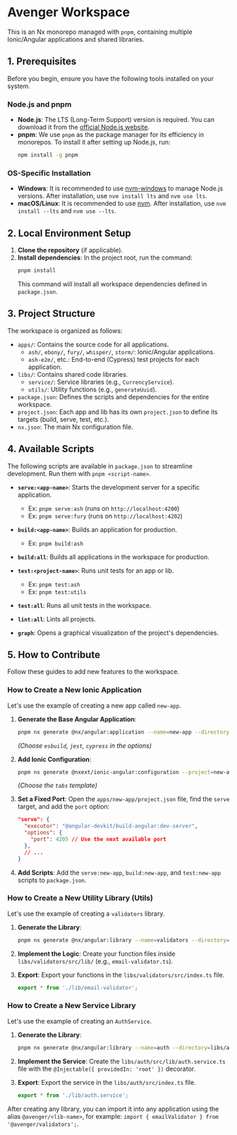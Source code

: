 # Avenger Workspace

This is an Nx monorepo managed with `pnpm`, containing multiple Ionic/Angular applications and shared libraries.

## 1. Prerequisites

Before you begin, ensure you have the following tools installed on your system.

### Node.js and pnpm

- **Node.js**: The LTS (Long-Term Support) version is required. You can download it from the [official Node.js website](https://nodejs.org/).
- **pnpm**: We use `pnpm` as the package manager for its efficiency in monorepos. To install it after setting up Node.js, run:
  ```bash
  npm install -g pnpm
  ```

### OS-Specific Installation

- **Windows**: It is recommended to use [nvm-windows](https://github.com/coreybutler/nvm-windows) to manage Node.js versions. After installation, use `nvm install lts` and `nvm use lts`.
- **macOS/Linux**: It is recommended to use [nvm](https://github.com/nvm-sh/nvm). After installation, use `nvm install --lts` and `nvm use --lts`.

## 2. Local Environment Setup

1.  **Clone the repository** (if applicable).
2.  **Install dependencies**: In the project root, run the command:
    ```bash
    pnpm install
    ```
    This command will install all workspace dependencies defined in `package.json`.

## 3. Project Structure

The workspace is organized as follows:

- `apps/`: Contains the source code for all applications.
  - `ash/`, `ebony/`, `fury/`, `whisper/`, `storm/`: Ionic/Angular applications.
  - `ash-e2e/`, etc.: End-to-end (Cypress) test projects for each application.
- `libs/`: Contains shared code libraries.
  - `service/`: Service libraries (e.g., `CurrencyService`).
  - `utils/`: Utility functions (e.g., `generateUuid`).
- `package.json`: Defines the scripts and dependencies for the entire workspace.
- `project.json`: Each app and lib has its own `project.json` to define its targets (build, serve, test, etc.).
- `nx.json`: The main Nx configuration file.

## 4. Available Scripts

The following scripts are available in `package.json` to streamline development. Run them with `pnpm <script-name>`.

- **`serve:<app-name>`**: Starts the development server for a specific application.
  - Ex: `pnpm serve:ash` (runs on `http://localhost:4200`)
  - Ex: `pnpm serve:fury` (runs on `http://localhost:4202`)

- **`build:<app-name>`**: Builds an application for production.
  - Ex: `pnpm build:ash`

- **`build:all`**: Builds all applications in the workspace for production.

- **`test:<project-name>`**: Runs unit tests for an app or lib.
  - Ex: `pnpm test:ash`
  - Ex: `pnpm test:utils`

- **`test:all`**: Runs all unit tests in the workspace.

- **`lint:all`**: Lints all projects.

- **`graph`**: Opens a graphical visualization of the project's dependencies.

## 5. How to Contribute

Follow these guides to add new features to the workspace.

### How to Create a New Ionic Application

Let's use the example of creating a new app called `new-app`.

1.  **Generate the Base Angular Application**:
    ```bash
    pnpm nx generate @nx/angular:application --name=new-app --directory=apps/new-app --style=scss --routing=true
    ```
    *(Choose `esbuild`, `jest`, `cypress` in the options)*

2.  **Add Ionic Configuration**:
    ```bash
    pnpm nx generate @nxext/ionic-angular:configuration --project=new-app --capacitor=true
    ```
    *(Choose the `tabs` template)*

3.  **Set a Fixed Port**: Open the `apps/new-app/project.json` file, find the `serve` target, and add the `port` option:
    ```json
    "serve": {
      "executor": "@angular-devkit/build-angular:dev-server",
      "options": {
        "port": 4205 // Use the next available port
      },
      // ...
    }
    ```

4.  **Add Scripts**: Add the `serve:new-app`, `build:new-app`, and `test:new-app` scripts to `package.json`.

### How to Create a New Utility Library (Utils)

Let's use the example of creating a `validators` library.

1.  **Generate the Library**:
    ```bash
    pnpm nx generate @nx/angular:library --name=validators --directory=libs/validators --buildable
    ```

2.  **Implement the Logic**: Create your function files inside `libs/validators/src/lib/` (e.g., `email-validator.ts`).

3.  **Export**: Export your functions in the `libs/validators/src/index.ts` file.
    ```typescript
    export * from './lib/email-validator';
    ```

### How to Create a New Service Library

Let's use the example of creating an `AuthService`.

1.  **Generate the Library**:
    ```bash
    pnpm nx generate @nx/angular:library --name=auth --directory=libs/auth --buildable
    ```

2.  **Implement the Service**: Create the `libs/auth/src/lib/auth.service.ts` file with the `@Injectable({ providedIn: 'root' })` decorator.

3.  **Export**: Export the service in the `libs/auth/src/index.ts` file.
    ```typescript
    export * from './lib/auth.service';
    ```

After creating any library, you can import it into any application using the alias `@avenger/<lib-name>`, for example: `import { emailValidator } from '@avenger/validators';`.
